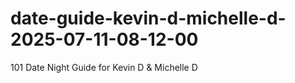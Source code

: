 # date-guide-kevin-d-michelle-d-2025-07-11-08-12-00
101 Date Night Guide for Kevin D &amp; Michelle D
